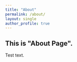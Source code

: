 ```yaml
---
title: "About"
permalink: /about/
layout: single
author_profile: true
---
```


## This is "About Page".

Test text.

<!--
{% include gallery id="layouts_gallery" caption="Examples of included layouts `splash`, `single`, and `archive`." %}

[Install the Theme]({{ "/docs/quick-start-guide/" | relative_url }}){: .btn .btn--success .btn--large}
-->
